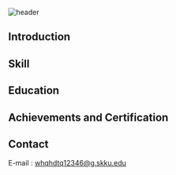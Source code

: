 ![header](https://capsule-render.vercel.app/api?type=venom&color=gradient&height=250&section=header&text=Welcome%20to%20my%20page&fontSize=80)

## Introduction

## Skill

## Education

## Achievements and Certification

## Contact
E-mail : whqhdtq12346@g.skku.edu
